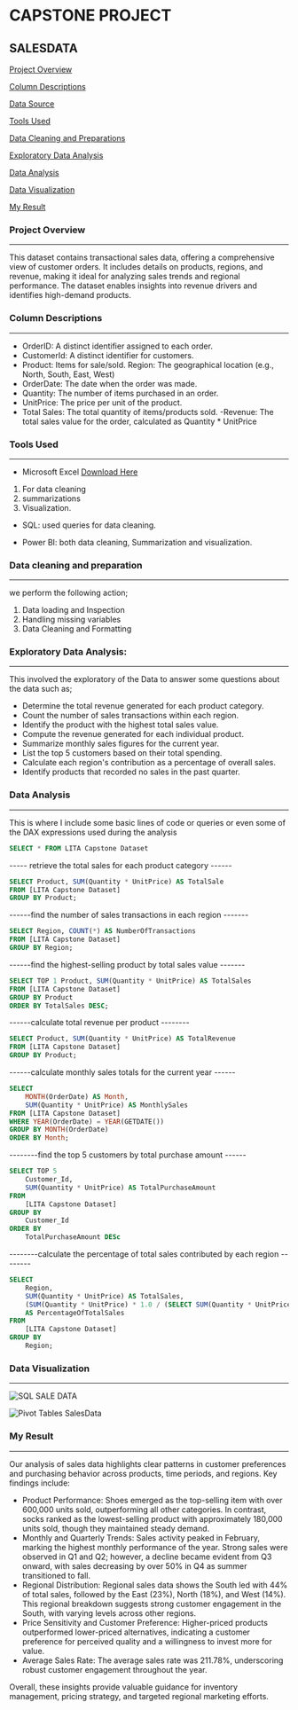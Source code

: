 # CAPSTONE PROJECT

## SALESDATA
[Project Overview](#project-overview)

[Column Descriptions](#column-descriptions)

[Data Source](#data-source)

[Tools Used](#tools-used)

 [Data Cleaning and Preparations](#data-cleaning-and-preparations)
 
[Exploratory Data Analysis](#exploratory-data-analysis)
 
 [Data Analysis](#data-analysis)
 
 [Data Visualization](#data-visualization)
 
 [My Result](#my-result)

### Project Overview
---
 This dataset contains transactional sales data, offering a comprehensive view of customer orders. It includes details on products, regions, and revenue, making it ideal for analyzing sales trends and regional performance. The dataset enables insights into revenue drivers and identifies high-demand products.

### Column Descriptions
---

- OrderID: A distinct identifier assigned to each order.
- CustomerId: A distinct identifier for customers.
- Product: Items for sale/sold.
Region: The geographical location (e.g., North, South, East, West) 
- OrderDate: The date when the order was made.
- Quantity: The number of items purchased in an order.
- UnitPrice: The price per unit of the product.
- Total Sales: The total quantity of items/products sold.
-Revenue: The total sales value for the order, calculated as Quantity * UnitPrice

### Tools Used
---
- Microsoft Excel [Download Here](https://www.microsft.com)
1. For data cleaning
2. summarizations
3. Visualization.

- SQL: used queries for data cleaning.

- Power BI:  both data cleaning, Summarization and visualization.

### Data cleaning and preparation 
---
 we perform the following action;

1. Data loading and Inspection
2. Handling missing variables
3. Data Cleaning and Formatting

### Exploratory Data Analysis:
---
This involved the exploratory of the Data to answer some questions about the data such as;
- Determine the total revenue generated for each product category.
- Count the number of sales transactions within each region.
- Identify the product with the highest total sales value.
- Compute the revenue generated for each individual product.
- Summarize monthly sales figures for the current year.
- List the top 5 customers based on their total spending.
- Calculate each region's contribution as a percentage of overall sales.
- Identify products that recorded no sales in the past quarter.




### Data Analysis
---
This is where I include some basic lines of code or queries or even some of the DAX expressions used during the analysis

```SQL
SELECT * FROM LITA Capstone Dataset
```
----- retrieve the total sales for each product category ------

```SQL
SELECT Product, SUM(Quantity * UnitPrice) AS TotalSale
FROM [LITA Capstone Dataset]
GROUP BY Product;
```
------find the number of sales transactions in each region -------

```SQL
SELECT Region, COUNT(*) AS NumberOfTransactions
FROM [LITA Capstone Dataset]
GROUP BY Region;
```

------find the highest-selling product by total sales value -------

```SQL
SELECT TOP 1 Product, SUM(Quantity * UnitPrice) AS TotalSales
FROM [LITA Capstone Dataset]
GROUP BY Product
ORDER BY TotalSales DESC;
```
------calculate total revenue per product --------

```SQL
SELECT Product, SUM(Quantity * UnitPrice) AS TotalRevenue
FROM [LITA Capstone Dataset]
GROUP BY Product;
```
------calculate monthly sales totals for the current year ------

```SQL
SELECT 
    MONTH(OrderDate) AS Month, 
    SUM(Quantity * UnitPrice) AS MonthlySales
FROM [LITA Capstone Dataset]
WHERE YEAR(OrderDate) = YEAR(GETDATE())
GROUP BY MONTH(OrderDate)
ORDER BY Month;
```
--------find the top 5 customers by total purchase amount ------

```SQL
SELECT TOP 5 
    Customer_Id, 
    SUM(Quantity * UnitPrice) AS TotalPurchaseAmount
FROM 
    [LITA Capstone Dataset]
GROUP BY 
    Customer_Id
ORDER BY 
    TotalPurchaseAmount DESc
```
--------calculate the percentage of total sales contributed by each region --------

```SQL
SELECT 
    Region,
    SUM(Quantity * UnitPrice) AS TotalSales,
    (SUM(Quantity * UnitPrice) * 1.0 / (SELECT SUM(Quantity * UnitPrice) FROM [LITA Capstone Dataset])) * 100
	AS PercentageOfTotalSales
FROM 
    [LITA Capstone Dataset]
GROUP BY 
    Region;
```



### Data Visualization
---
![SQL SALE DATA](https://github.com/user-attachments/assets/7e5fe9ec-7825-4521-81cd-c332cce8e5fd)



![Pivot Tables SalesData](https://github.com/user-attachments/assets/df608dbe-13dd-4afc-a68a-f54d463fbf33)



### My Result
---
Our analysis of sales data highlights clear patterns in customer preferences and purchasing behavior across products, time periods, and regions.
Key findings include:
- Product Performance: Shoes emerged as the top-selling item with over 600,000 units sold, outperforming all other categories. In contrast, socks ranked as the lowest-selling product with approximately 180,000 units sold, though they maintained steady demand.
- Monthly and Quarterly Trends: Sales activity peaked in February, marking the highest monthly performance of the year. Strong sales were observed in Q1 and Q2; however, a decline became evident from Q3 onward, with sales decreasing by over 50% in Q4 as summer transitioned to fall.
- Regional Distribution: Regional sales data shows the South led with 44% of total sales, followed by the East (23%), North (18%), and West (14%). This regional breakdown suggests strong customer engagement in the South, with varying levels across other regions.
- Price Sensitivity and Customer Preference: Higher-priced products outperformed lower-priced alternatives, indicating a customer preference for perceived quality and a willingness to invest more for value.
- Average Sales Rate: The average sales rate was 211.78%, underscoring robust customer engagement throughout the year.

Overall, these insights provide valuable guidance for inventory management, pricing strategy, and targeted regional marketing efforts.
